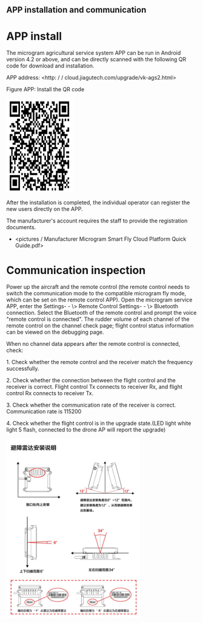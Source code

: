 ## APP installation and communication

# APP install

The microgram agricultural service system APP can be run in Android version 4.2 or above, and can be directly scanned with the following QR code for download and installation.

APP address: \<http: / / cloud.jiagutech.com/upgrade/vk-ags2.html\>

Figure APP: Install the QR code

<img src="pictures/APP二维码.png" width="35%" height="250">

After the installation is completed, the individual operator can register the new users directly on the APP.

The manufacturer's account requires the staff to provide the registration documents.

* \<pictures / Manufacturer Microgram Smart Fly Cloud Platform Quick Guide.pdf\>

# Communication inspection

Power up the aircraft and the remote control (the remote control needs to switch the communication mode to the compatible microgram fly mode, which can be set on the remote control APP). Open the microgram service APP, enter the Settings- - \\\> Remote Control Settings- - \\\> Bluetooth connection. Select the Bluetooth of the remote control and prompt the voice "remote control is connected". The rudder volume of each channel of the remote control on the channel check page; flight control status information can be viewed on the debugging page.

When no channel data appears after the remote control is connected, check:

1\. Check whether the remote control and the receiver match the frequency successfully.

2\. Check whether the connection between the flight control and the receiver is correct. Flight control Tx connects to receiver Rx, and flight control Rx connects to receiver Tx.

3\. Check whether the communication rate of the receiver is correct. Communication rate is 115200

4\. Check whether the flight control is in the upgrade state.(LED light white light 5 flash, connected to the drone AP will report the upgrade)

<img src="pictures/雷达安装.jpeg" width="70%">
